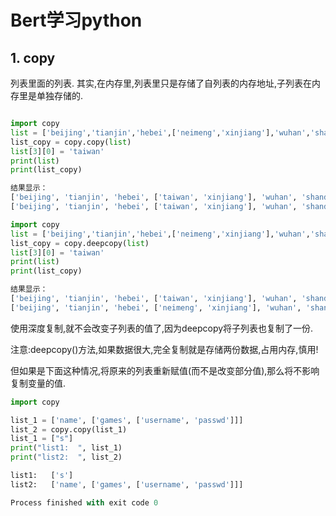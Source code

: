 # Bert学习python

## 1. copy

列表里面的列表. 其实,在内存里,列表里只是存储了自列表的内存地址,子列表在内存里是单独存储的.



```python

import copy
list = ['beijing','tianjin','hebei',['neimeng','xinjiang'],'wuhan','shandong']
list_copy = copy.copy(list)
list[3][0] = 'taiwan'
print(list)
print(list_copy)

结果显示：
['beijing', 'tianjin', 'hebei', ['taiwan', 'xinjiang'], 'wuhan', 'shandong']
['beijing', 'tianjin', 'hebei', ['taiwan', 'xinjiang'], 'wuhan', 'shandong']

```

```python
import copy
list = ['beijing','tianjin','hebei',['neimeng','xinjiang'],'wuhan','shandong']
list_copy = copy.deepcopy(list)
list[3][0] = 'taiwan'
print(list)
print(list_copy)

结果显示：
['beijing', 'tianjin', 'hebei', ['taiwan', 'xinjiang'], 'wuhan', 'shandong']
['beijing', 'tianjin', 'hebei', ['neimeng', 'xinjiang'], 'wuhan', 'shandong']
```

使用深度复制,就不会改变子列表的值了,因为deepcopy将子列表也复制了一份.

注意:deepcopy()方法,如果数据很大,完全复制就是存储两份数据,占用内存,慎用!

但如果是下面这种情况,将原来的列表重新赋值(而不是改变部分值),那么将不影响复制变量的值.

```python
import copy

list_1 = ['name', ['games', ['username', 'passwd']]]
list_2 = copy.copy(list_1)
list_1 = ["s"]
print("list1:  ", list_1)
print("list2:  ", list_2)

list1:   ['s']
list2:   ['name', ['games', ['username', 'passwd']]]

Process finished with exit code 0
```


